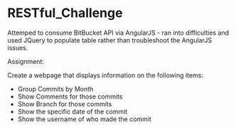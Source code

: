 # RESTful_Challenge
Attemped to consume BitBucket API via AngularJS - ran into difficulties and used JQuery to populate table rather than troubleshoot the AngularJS issues.


Assignment:

Create a webpage that displays information on the following items:

- Group Commits by Month
- Show Comments for those commits
- Show Branch for those commits
- Show the specific date of the commit
- Show the username of who made the commit

